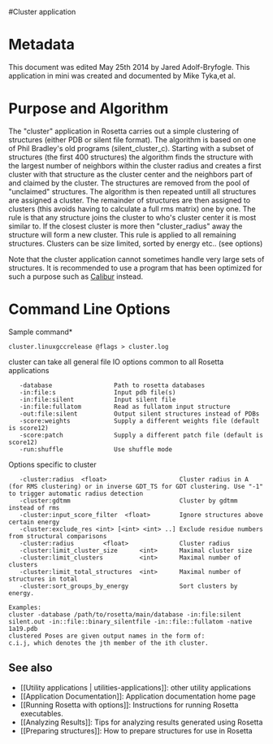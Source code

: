 #Cluster application

Metadata
========

This document was edited May 25th 2014 by Jared Adolf-Bryfogle. This application in mini was created and documented by Mike Tyka,et al.

Purpose and Algorithm
=====================

The "cluster" application in Rosetta carries out a simple clustering of structures (either PDB or silent file format). The algorithm is based on one of Phil Bradley's old programs (silent\_cluster\_c). Starting with a subset of structures (the first 400 structures) the algorithm finds the structure with the largest number of neighbors within the cluster radius and creates a first cluster with that structure as the cluster center and the neighbors part of and claimed by the cluster. The structures are removed from the pool of "unclaimed" structures. The algorithm is then repeated untill all structures are assigned a cluster. The remainder of structures are then assigned to clusters (this avoids having to calculate a full rms matrix) one by one. The rule is that any structure joins the cluster to who's cluster center it is most similar to. If the closest cluster is more then "cluster\_radius" away the structure will form a new cluster. This rule is applied to all remaining structures. Clusters can be size limited, sorted by energy etc.. (see options) 

Note that the cluster application cannot sometimes handle very large sets of structures.  It is recommended to use a program that has been optimized for such a purpose such as [Calibur](http://sourceforge.net/projects/calibur/) instead.

Command Line Options
====================

Sample command\*

```
cluster.linuxgccrelease @flags > cluster.log
```

cluster can take all general file IO options common to all Rosetta applications

```
   -database                 Path to rosetta databases
   -in:file:s                Input pdb file(s)
   -in:file:silent           Input silent file
   -in:file:fullatom         Read as fullatom input structure
   -out:file:silent          Output silent structures instead of PDBs
   -score:weights            Supply a different weights file (default is score12)
   -score:patch              Supply a different patch file (default is score12)
   -run:shuffle              Use shuffle mode
```

Options specific to cluster

```
   -cluster:radius  <float>                    Cluster radius in A (for RMS clustering) or in inverse GDT_TS for GDT clustering. Use "-1" to trigger automatic radius detection
   -cluster:gdtmm                              Cluster by gdtmm instead of rms
   -cluster:input_score_filter  <float>        Ignore structures above certain energy
   -cluster:exclude_res <int> [<int> <int> ..] Exclude residue numbers from structural comparisons
   -cluster:radius        <float>              Cluster radius
   -cluster:limit_cluster_size      <int>      Maximal cluster size
   -cluster:limit_clusters          <int>      Maximal number of clusters
   -cluster:limit_total_structures  <int>      Maximal number of structures in total
   -cluster:sort_groups_by_energy              Sort clusters by energy.

Examples:
cluster -database /path/to/rosetta/main/database -in:file:silent silent.out -in::file::binary_silentfile -in::file::fullatom -native 1a19.pdb
clustered Poses are given output names in the form of:
c.i.j, which denotes the jth member of the ith cluster.
```

## See also

* [[Utility applications | utilities-applications]]: other utility applications
* [[Application Documentation]]: Application documentation home page
* [[Running Rosetta with options]]: Instructions for running Rosetta executables.
* [[Analyzing Results]]: Tips for analyzing results generated using Rosetta
* [[Preparing structures]]: How to prepare structures for use in Rosetta
